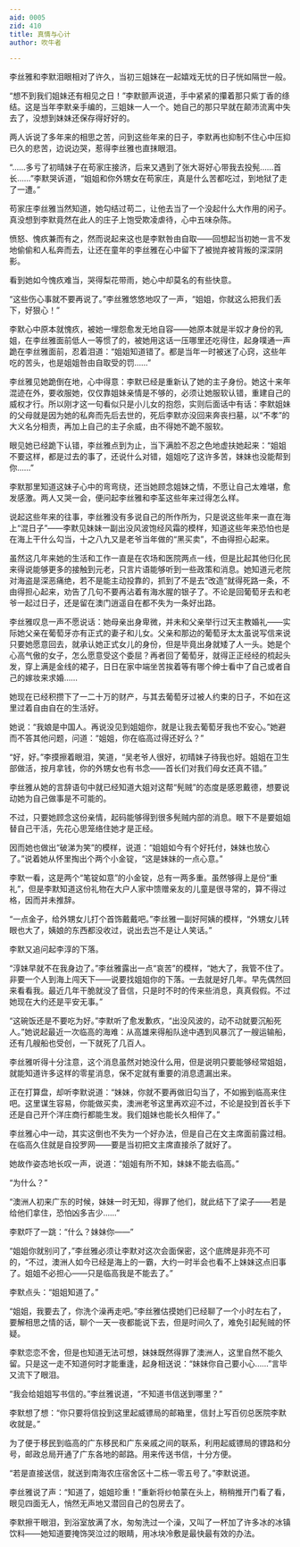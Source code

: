 ```yaml
---
aid: 0005
zid: 410
title: 真情与心计
author: 吹牛者

---
```




  李丝雅和李默泪眼相对了许久，当初三姐妹在一起嬉戏无忧的日子恍如隔世一般。

  “想不到我们姐妹还有相见之日！”李默颤声说道，手中紧紧的攥着那只紫丁香的绦结。这是当年李默亲手编的，三姐妹一人一个。她自己的那只早就在颠沛流离中失去了，没想到妹妹还保存得好好的。

  两人诉说了多年来的相思之苦，问到这些年来的日子，李默再也抑制不住心中压抑已久的悲苦，边说边哭，惹得李丝雅也直抹眼泪。

  “……多亏了初晴妹子在苟家庄接济，后来又遇到了张大哥好心带我去投髡……首长……”李默哭诉道，“姐姐和你外甥女在苟家庄，真是什么苦都吃过，到地狱了走了一遭。”

  苟家庄李丝雅当然知道，她勾结过苟二，让他去当了一个没起什么大作用的闲子。真没想到李默竟然在此人的庄子上饱受欺凌虐待，心中五味杂陈。

  愤怒、愧疚兼而有之，然而说起来这也是李默咎由自取——回想起当初她一言不发地偷偷和人私奔而去，让还在童年的李丝雅在心中留下了被抛弃被背叛的深深阴影。

  看到她如今愧疚难当，哭得梨花带雨，她心中却莫名的有些快意。

  “这些伤心事就不要再说了。”李丝雅悠悠地叹了一声，“姐姐，你就这么把我们丢下，好狠心！”

  李默心中原本就愧疚，被她一埋怨愈发无地自容——她原本就是半奴才身份的乳姐，在李丝雅面前低人一等惯了的，被她用这话一压哪里还吃得住，起身噗通一声跪在李丝雅面前，忍着泪道：“姐姐知道错了。都是当年一时被迷了心窍，这些年吃的苦头，也是姐姐咎由自取受的罚……”

  李丝雅见她跪倒在地，心中得意：李默已经是重新认了她的主子身份。她这十来年混迹在外，要收服她，仅仅靠姐妹亲情是不够的，必须让她服软认错，重建自己的威权才行。所以刚才这一句看似只是小儿女的抱怨，实则后面话中有话：李默姐妹的父母就是因为她的私奔而先后去世的，死后李默亦没回来奔丧扫墓，以“不孝”的大义名分相责，再加上自己的主子余威，由不得她不跪不服软。

  眼见她已经跪下认错，李丝雅点到为止，当下满脸不忍之色地虚扶她起来：“姐姐不要这样，都是过去的事了，还说什么对错，姐姐吃了这许多苦，妹妹也没能帮到你……”

  李默那里知道这妹子心中的弯弯绕，还当她顾念姐妹之情，不愿让自己太难堪，愈发感激。两人又哭一会，便问起李丝雅和李荃这些年来过得怎么样。

  说起这些年来的往事，李丝雅没有多说自己的所作所为，只是说这些年来一直在海上“混日子”——李默见妹妹一副出没风波饱经风霜的模样，知道这些年来恐怕也是在海上干什么勾当，十之八九又是老爷当年做的“黑买卖”，不由得担心起来。

  虽然这几年来她的生活和工作一直是在农场和医院两点一线，但是比起其他归化民来得说能够更多的接触到元老，只言片语能够听到一些政策和消息。她知道元老院对海盗是深恶痛绝，若不是能主动投靠的，抓到了不是去“改造”就得死路一条，不由得担心起来，劝告了几句不要再沾着有海水腥的银子了。不论是回葡萄牙去和老爷一起过日子，还是留在澳门逍遥自在都不失为一条好出路。

  李丝雅叹息一声不愿说话：她母亲出身卑微，并未和父亲举行过天主教婚礼——实际她父亲在葡萄牙亦有正式的妻子和儿女。父亲和那边的葡萄牙太太虽说写信来说只要她愿意回去，就承认她正式女儿的身份，但是毕竟出身就矮了人一头。她是个心高气傲的女子，怎么愿意受这个委屈？再者回了葡萄牙，就得正正经经的梳起头发，穿上满是金线的裙子，日日在家中端坐苦挨着等有哪个绅士看中了自己或者自己的嫁妆来求婚……

  她现在已经积攒下了一二十万的财产，与其去葡萄牙过被人约束的日子，不如在这里过着自由自在的生活好。

  她说：“我娘是中国人。再说没见到姐姐你，就是让我去葡萄牙我也不安心。”她避而不答其他问题，问道：“姐姐，你在临高过得还好么？”

  “好，好。”李摸擦着眼泪，笑道，“吴老爷人很好，初晴妹子待我也好。姐姐在卫生部做活，按月拿钱，你的外甥女也有书念——首长们对我们母女还真不错。”

  李丝雅从她的言辞语句中就已经知道大姐对这帮“髡贼”的态度是感恩戴德，想要说动她为自己做事是不可能的。

  不过，只要她顾念这份亲情，起码能够得到很多髡贼内部的消息。眼下不是要姐姐替自己干活，先花心思笼络住她才是正经。

  因而她也做出“破涕为笑”的模样，说道：“姐姐如今有个好托付，妹妹也放心了。”说着她从怀里掏出个两个小金锭，“这是妹妹的一点心意。”

  李默一看，这是两个“笔锭如意”的小金锭，总有一两多重。虽然够得上是份“重礼”，但是李默知道这份礼物在大户人家中馈赠亲友的儿童是很寻常的，算不得过格，因而并未推辞。

  “一点金子，给外甥女儿打个首饰戴戴吧。”李丝雅一副好阿姨的模样，“外甥女儿转眼也大了，姨娘的东西都没收过，说出去岂不是让人笑话。”

  李默又追问起李淳的下落。

  “淳妹早就不在我身边了。”李丝雅露出一点“哀苦”的模样，“她大了，我管不住了。非要一个人到海上闯天下——说要找姐姐你的下落。一去就是好几年。早先偶然回来看看我。最近几年干脆就没了音信，只是时不时的传来些消息，真真假假。不过她现在大约还是平安无事。”

  “这碗饭还是不要吃为好。”李默听了愈发歉疚，“出没风波的，动不动就要沉船死人。”她说起最近一次临高的海难：从高雄来得船队途中遇到风暴沉了一艘运输船，还有几艘船也受创，一下就死了几百人。

  李丝雅听得十分注意，这个消息虽然对她没什么用，但是说明只要能够经常姐姐，就能知道许多这样的零星消息，保不定就有重要的消息遗漏出来。

  正在打算盘，却听李默说道：“妹妹，你就不要再做旧勾当了，不如搬到临高来住吧。这里谋生容易，你能做买卖，澳洲老爷这里再欢迎不过，不论是投到首长手下还是自己开个洋庄商行都能生发。我们姐妹也能长久相伴了。”

  李丝雅心中一动，其实这倒也不失为一个好办法，但是自己在文主席面前露过相。在临高久住就是自投罗网——要是当初把文主席直接杀了就好了。

  她故作姿态地长叹一声，说道：“姐姐有所不知，妹妹不能去临高。”

  “为什么？”

  “澳洲人初来广东的时候，妹妹一时无知，得罪了他们，就此结下了梁子——若是给他们拿住，恐怕凶多吉少……”

  李默吓了一跳：“什么？妹妹你——”

  “姐姐你就别问了，”李丝雅必须让李默对这次会面保密，这个底牌是非亮不可的，“不过，澳洲人如今已经是海上的一霸，大约一时半会也看不上妹妹这点旧事了。姐姐不必担心——只是临高我是不能去了。”

  李默点头：“姐姐知道了。”

  “姐姐，我要去了，你洗个澡再走吧。”李丝雅估摸她们已经聊了一个小时左右了，要解相思之情的话，聊个一天一夜都能说下去，但是时间久了，难免引起髡贼的怀疑。

  李默恋恋不舍，但是也知道无法可想，妹妹既然得罪了澳洲人，这里自然不能久留。只是这一走不知道何时才能重逢，起身相送说：“妹妹你自己要小心……”言毕又流下了眼泪。

  “我会给姐姐写书信的。”李丝雅说道，“不知道书信送到哪里？”

  李默想了想：“你只要将信投到这里起威镖局的邮箱里，信封上写百仞总医院李默收就是。”

  为了便于移民到临高的广东移民和广东亲戚之间的联系，利用起威镖局的镖路和分号，邮政总局开通了广东各地的邮路。用来传送书信，十分方便。

  “若是直接送信，就送到南海农庄宿舍区十二栋一零五号了。”李默说道。

  李丝雅说了声：“知道了，姐姐珍重！”重新将纱帕蒙在头上，稍稍推开门看了看，眼见四面无人，悄然无声地又潜回自己的包房去了。

  李默擦干眼泪，到浴室放满了水，匆匆洗过一个澡，又叫了一杯加了许多冰的冰镇饮料——她知道要掩饰哭泣过的眼睛，用冰块冷敷是最快最有效的办法。



